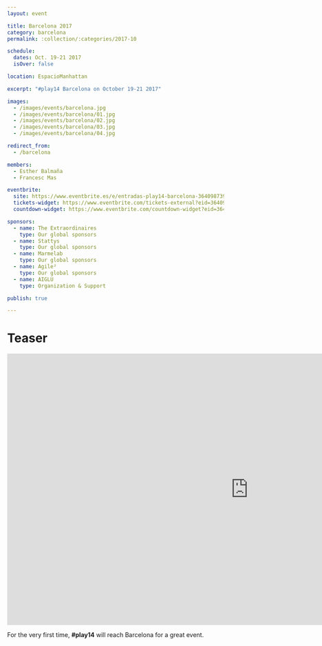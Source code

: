 ```yaml
---
layout: event

title: Barcelona 2017
category: barcelona
permalink: :collection/:categories/2017-10

schedule:
  dates: Oct. 19-21 2017
  isOver: false

location: EspacioManhattan

excerpt: "#play14 Barcelona on October 19-21 2017"

images:
  - /images/events/barcelona.jpg
  - /images/events/barcelona/01.jpg
  - /images/events/barcelona/02.jpg
  - /images/events/barcelona/03.jpg
  - /images/events/barcelona/04.jpg

redirect_from:
  - /barcelona

members:
  - Esther Balmaña
  - Francesc Mas

eventbrite: 
  site: https://www.eventbrite.es/e/entradas-play14-barcelona-36409873913
  tickets-widget: https://www.eventbrite.com/tickets-external?eid=36409873913&ref=etckt
  countdown-widget: https://www.eventbrite.com/countdown-widget?eid=36409873913

sponsors:
  - name: The Extraordinaires
    type: Our global sponsors
  - name: Stattys
    type: Our global sponsors
  - name: Marmelab
    type: Our global sponsors
  - name: Agile²
    type: Our global sponsors
  - name: AIGLU
    type: Organization & Support

publish: true

---
```


# Teaser

<iframe width="1120" height="630" src="https://www.youtube.com/embed/vNK-LYqu-6Q" frameborder="0" allowfullscreen></iframe>

For the very first time, **#play14** will reach Barcelona for a great event.
